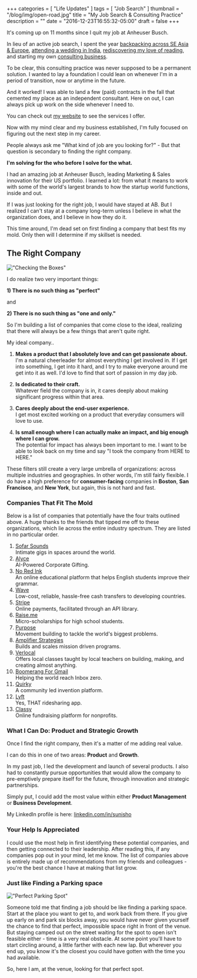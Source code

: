 +++
categories = [ "Life Updates"
]
tags = [ "Job Search"
]
thumbnail = "/blog/img/open-road.jpg"
title = "My Job Search & Consulting Practice"
description = ""
date = "2016-12-23T16:55:32-05:00"
draft = false
+++

It's coming up on 11 months since I quit my job at Anheuser Busch.

In lieu of an active job search, I spent the year <a href="/blog/post/16pounds/" target="blank">backpacking across SE Asia & Europe</a>, <a href="/blog/post/india2016/" target="blank">attending a wedding in India</a>, <a href="/blog/post/first-post-bookshelf" target="blank">rediscovering my love of reading</a>, and starting my own <a href="http://sholution.com/" target="blank">consulting business</a>.

To be clear, this consulting practice was never supposed to be a permanent solution. I wanted to lay a foundation I could lean on whenever I'm in a period of transition, now or anytime in the future.

And it worked! I was able to land a few (paid) contracts in the fall that cemented my place as an independent consultant. Here on out, I can always pick up work on the side whenever I need to.

You can check out <a href="http://sholution.com" target="blank">my website</a> to see the services I offer.

Now with my mind clear and my business established, I'm fully focused on figuring out the next step in my career.

People always ask me "What kind of job are you looking for?" - But that question is secondary to finding the right company.

**I'm solving for the who before I solve for the what.**

I had an amazing job at Anheuser Busch, leading Marketing & Sales innovation for their US portfolio. I learned a lot: from what it means to work with some of the world's largest brands to how the startup world functions, inside and out.

If I was just looking for the right job, I would have stayed at AB. But I realized I can't stay at a company long-term unless I believe in what the organization does, and I believe in how they do it.

This time around, I'm dead set on first finding a company that best fits my mold. Only then will I determine if my skillset is needed.


## The Right Company

!["Checking the Boxes"](/blog/img/check-the-box.jpg)

I do realize two very important things:

**1) There is no such thing as "perfect"**

and

**2) There is no such thing as "one and only."**

So I'm building a list of companies that come close to the ideal, realizing that there will always be a few things that aren't quite right.

My ideal company..

1. **Makes a product that I absolutely love and can get passionate about.** <BR>I'm a natural cheerleader for almost everything I get involved in. If I get into something, I get into it hard, and I try to make everyone around me get into it as well. I'd love to find that sort of passion in my day job.

2. **Is dedicated to their craft.** <BR>Whatever field the company is in, it cares deeply about making significant progress within that area.

3. **Cares deeply about the end-user experience.** <BR> I get most excited working on a product that everyday consumers will love to use.

4. **Is small enough where I can actually make an impact, and big enough where I can grow.** <BR>The potential for impact has always been important to me. I want to be able to look back on my time and say "I took the company from HERE to HERE."

These filters still create a very large umbrella of organizations: across multiple industries and geographies. In other words, I'm still fairly flexible. I do have a high preference for **consumer-facing** companies in **Boston**, **San Francisco**, and **New York**, but again, this is not hard and fast.


### Companies That Fit The Mold

Below is a list of companies that potentially have the four traits outlined above. A huge thanks to the friends that tipped me off to these organizations, which lie across the entire industry spectrum. They are listed in no particular order.

1. <a href="https://www.sofarsounds.com/" target="blank">Sofar Sounds</a><BR>Intimate gigs in spaces around the world.
2. <a href="https://www.alyce.com/" target="blank">Alyce</a><BR>AI-Powered Corporate Gifting.
3. <a href="https://www.noredink.com/" target="blank">No Red Ink</a><BR>An online educational platform that helps English students improve their grammar.
4. <a href="https://www.wave.com/" target="blank">Wave</a><BR>Low-cost, reliable, hassle-free cash transfers to developing countries.
5. <a href="https://www.stripe.com/" target="blank">Stripe</a><BR>Online payments, facilitated through an API library.
6. <a href="https://www.raise.me/" target="blank">Raise.me</a><BR>Micro-scholarships for high school students.
7. <a href="http://www.purpose.com/" target="blank">Purpose</a><BR>Movement building to tackle the world's biggest problems.
8. <a href="https://amplifierstrategies.com/" target="blank">Amplifier Strategies</a><BR>Builds and scales mission driven programs.
9. <a href="https://www.verlocal.com/" target="blank">Verlocal</a><BR>Offers local classes taught by local teachers on building, making, and creating almost anything.
10. <a href="http://www.boomeranggmail.com/" target="blank">Boomerang For Gmail </a><BR>Helping the world reach Inbox zero.
11. <a href="https://www.quirky.com/" target="blank">Quirky</a><BR>A community led invention platform.
12. <a href="https://www.lyft.com/" target="blank">Lyft</a><BR>Yes, THAT ridesharing app.
13. <a href="https://www.classy.org/" target="blank">Classy</a><BR>Online fundraising platform for nonprofits.


### What I Can Do: Product and Strategic Growth

Once I find the right company, then it's a matter of me adding real value.

I can do this in one of two areas: **Product** and **Growth**.

In my past job, I led the development and launch of several products. I also had to constantly pursue opportunities that would allow the company to pre-emptively prepare itself for the future, through innovation and strategic partnerships.

Simply put, I could add the most value within either **Product Management** or **Business Development**.

My LinkedIn profile is here:
<a href="https://www.linkedin.com/in/sunisho" target="blank">linkedin.com/in/sunisho</a>


### Your Help Is Appreciated

I could use the most help in first identifying these potential companies, and then getting connected to their leadership. After reading this, if any companies pop out in your mind, let me know. The list of companies above is entirely made up of recommendations from my friends and colleagues - you're the best chance I have at making that list grow.


### Just like Finding a Parking space

!["Perfect Parking Spot"](/blog/img/parking.jpg)

Someone told me that finding a job should be like finding a parking space. Start at the place you want to get to, and work back from there. If you give up early on and park six blocks away, you would have never given yourself the chance to find that perfect, impossible space right in front of the venue. But staying camped out on the street waiting for the spot to open isn't feasible either - time is a very real obstacle. At some point you'll have to start circling around, a little farther with each new lap. But wherever you end up, you know it's the closest you could have gotten with the time you had available.

So, here I am, at the venue, looking for that perfect spot.
